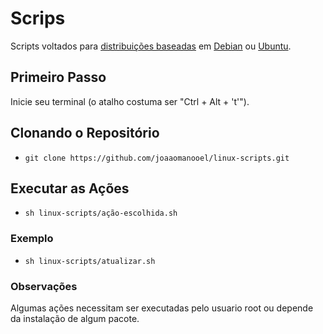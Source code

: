 # Scrips

Scripts voltados para [distribuições baseadas](https://pt.wikipedia.org/wiki/Lista_de_distribui%C3%A7%C3%B5es_baseadas_no_Ubuntu) em [Debian](https://www.debian.org/index.pt.html) ou [Ubuntu](https://www.ubuntu.com/).

## Primeiro Passo

Inicie seu terminal (o atalho costuma ser "Ctrl + Alt + 't'").


## Clonando o Repositório

* `git clone https://github.com/joaaomanooel/linux-scripts.git`


## Executar as Ações

* `sh linux-scripts/ação-escolhida.sh`


### Exemplo

* `sh linux-scripts/atualizar.sh`


### Observações

Algumas ações necessitam ser executadas pelo usuario root ou depende da instalação de algum pacote.

